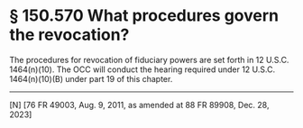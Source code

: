 # § 150.570   What procedures govern the revocation?

The procedures for revocation of fiduciary powers are set forth in 12 U.S.C. 1464(n)(10). The OCC will conduct the hearing required under 12 U.S.C. 1464(n)(10)(B) under part 19 of this chapter.



---

[N] [76 FR 49003, Aug. 9, 2011, as amended at 88 FR 89908, Dec. 28, 2023]






